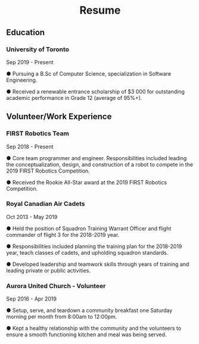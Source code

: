 <html>

<body>

  <h1 style="text-align:center;">Resume</h1>

  <h2> Education </h2>

  <h3>University of Toronto</h3>
  <p> Sep 2019 - Present </p>
  <p> ● Pursuing a B.Sc of Computer Science, specialization in Software Engineering. </p>
  <p> ● Received a renewable entrance scholarship of $3 000 for outstanding academic
    performance in Grade 12 (average of 95%+). </p>
  
  <h2> Volunteer/Work Experience </h2>
  
  <h3> FIRST Robotics Team </h3>
  <p> Sep 2018 - Present </p>
  <p> ● Core team programmer and engineer. Responsibilities included leading the 
    conceptualization, design, and construction of a robot to compete in the 2019 
    FIRST Robotics Competition.</p>
  <p> ● Received the Rookie All-Star award at the 2019 FIRST Robotics Competition. </p>
  
  <h3> Royal Canadian Air Cadets </h3>
  <p> Oct 2013 - May 2019 </p>
  <p> ● Held the position of Squadron Training Warrant Officer and flight commander of flight 3
        for the 2018-2019 year. </p>
  <p> ● Responsibilities included planning the training plan for the 2018-2019 year, teach
      classes of cadets, and upholding squadron standards.</p>
  <p> ● Developed leadership and teamwork skills through years of training and leading private or
        public activities. </p>
        
  <h3> Aurora United Church - Volunteer </h3>
  <p> Sep 2016 - Apr 2019 </p>
  <p> ● Setup, serve, and teardown a community breakfast one Saturday morning per month from
        8:00am to 12:00pm. </p>
  <p> ● Kept a healthy relationship with the community and the volunteers to ensure a smooth
        functioning kitchen and meal was being served. </p>

</body>

</html>
